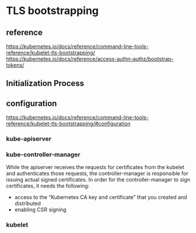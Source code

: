# TLS bootstrapping

## reference
https://kubernetes.io/docs/reference/command-line-tools-reference/kubelet-tls-bootstrapping/
https://kubernetes.io/docs/reference/access-authn-authz/bootstrap-tokens/

## Initialization Process

## configuration
https://kubernetes.io/docs/reference/command-line-tools-reference/kubelet-tls-bootstrapping/#configuration  
### kube-apiserver
### kube-controller-manager
While the apiserver receives the requests for certificates from the kubelet and authenticates those requests, 
the controller-manager is responsible for issuing actual signed certificates.
In order for the controller-manager to sign certificates, it needs the following:
- access to the “Kubernetes CA key and certificate” that you created and distributed
- enabling CSR signing
### kubelet
